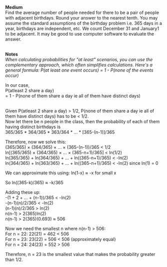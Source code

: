 **Medium** <br> 
Find the average number of people needed for there to be a pair of people with adjacent birthdays. Round your answer to the nearest tenth. You may assume the standard
assumptions of the birthday problem i.e. 365 days in a year, birthdays are independent, etc. We count December 31 and January1 to be adjacent. It may be good to use
computer software to evaluate the answer.
<br><br>

**Notes**<br>
_When calculating probabilities for "at least" scenarios, you can use the complementary approach, which often simplifies calculations. Here's a general formula:
P(at least one event occurs) = 1 - P(none of the events occur)_

In our case, 
<br>P(atleast 2 share a day) 
<br>= 1 - P(none of them share a day ie all of them have distinct days) 

<br> Given P(atleast 2 share a day) > 1/2, P(none of them share a day ie all of them have distinct days) has to be < 1/2.
<br> Now let there be n people in the class, then the probability of each of them having distinct birthdays is
<br> 365/365 * 364/365 * 363/364 * ... * [365-(n-1)]/365

Therefore, now we solve this: 
<br> (365/365) × (364/365) × ... × (365-(n-1))/365 < 1/2
<br> ln[(365/365) × (364/365) × ... × (365-n+1)/365] < ln(1/2)
<br> ln(365/365) + ln(364/365) + ... + ln((365-n+1)/365) < -ln(2)
<br> ln(364/365) + ln(363/365) + ... + ln((365-n+1)/365) < -ln(2) since ln(1) = 0

We can approximate this using:
ln(1-x) ≈ -x for small x

So ln((365-k)/365) ≈ -k/365

Adding these up:
<br> -(1 + 2 + ... + (n-1))/365 < -ln(2)
<br> -(n-1)(n)/2/365 < -ln(2)
<br> (n-1)(n)/2/365 > ln(2)
<br> n(n-1) > 2(365)ln(2)
<br> n(n-1) > 2(365)(0.693) ≈ 506

Now we need the smallest n where n(n-1) > 506:
<br>For n = 22: 22(21) = 462 < 506
<br>For n = 23: 23(22) = 506 < 506 (approximately equal)
<br>For n = 24: 24(23) = 552 > 506

Therefore, n = 23 is the smallest value that makes the probability greater than 1/2.
